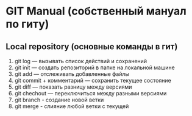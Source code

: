 # GIT Manual (собственный мануал по гиту)
## Local repository (основные команды в гит)
1. git log — вызывать список действий и сохранений
2. git init — создать репозиторий в папке на локальной машине
3. git add — отслеживать добавленные файлы
4. git commit + комментарий — сохранить текущее состояние
5. git diff — показать разницу между версиями
6. git chechout — переключиться между разными версиями
7. git branch - создание новой ветки
8. git merge - слияние любой ветки с текущей
